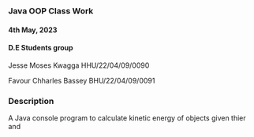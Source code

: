 ### Java OOP Class Work

#### 4th May, 2023

#### D.E Students group

Jesse Moses Kwagga
HHU/22/04/09/0090

Favour Chharles Bassey
BHU/22/04/09/0091

### Description

A Java console program to calculate kinetic energy of objects given thier and
